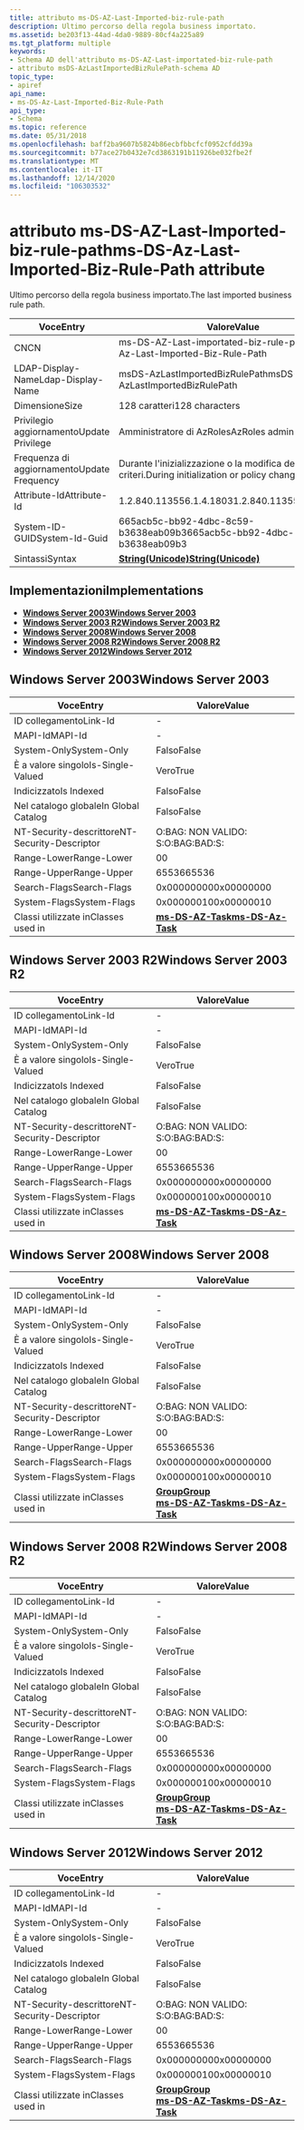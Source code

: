```yaml
---
title: attributo ms-DS-AZ-Last-Imported-biz-rule-path
description: Ultimo percorso della regola business importato.
ms.assetid: be203f13-44ad-4da0-9889-80cf4a225a89
ms.tgt_platform: multiple
keywords:
- Schema AD dell'attributo ms-DS-AZ-Last-importated-biz-rule-path
- attributo msDS-AzLastImportedBizRulePath-schema AD
topic_type:
- apiref
api_name:
- ms-DS-Az-Last-Imported-Biz-Rule-Path
api_type:
- Schema
ms.topic: reference
ms.date: 05/31/2018
ms.openlocfilehash: baff2ba9607b5824b86ecbfbbcfcf0952cfdd39a
ms.sourcegitcommit: b77ace27b0432e7cd3863191b11926be032fbe2f
ms.translationtype: MT
ms.contentlocale: it-IT
ms.lasthandoff: 12/14/2020
ms.locfileid: "106303532"
---
```

# <a name="ms-ds-az-last-imported-biz-rule-path-attribute"></a><span data-ttu-id="bab05-105">attributo ms-DS-AZ-Last-Imported-biz-rule-path</span><span class="sxs-lookup"><span data-stu-id="bab05-105">ms-DS-Az-Last-Imported-Biz-Rule-Path attribute</span></span>

<span data-ttu-id="bab05-106">Ultimo percorso della regola business importato.</span><span class="sxs-lookup"><span data-stu-id="bab05-106">The last imported business rule path.</span></span>



| <span data-ttu-id="bab05-107">Voce</span><span class="sxs-lookup"><span data-stu-id="bab05-107">Entry</span></span> | <span data-ttu-id="bab05-108">Valore</span><span class="sxs-lookup"><span data-stu-id="bab05-108">Value</span></span> |
|-------------------|---------------------------------------------|
| <span data-ttu-id="bab05-109">CN</span><span class="sxs-lookup"><span data-stu-id="bab05-109">CN</span></span>                | <span data-ttu-id="bab05-110">ms-DS-AZ-Last-importated-biz-rule-path</span><span class="sxs-lookup"><span data-stu-id="bab05-110">ms-DS-Az-Last-Imported-Biz-Rule-Path</span></span>        |
| <span data-ttu-id="bab05-111">LDAP-Display-Name</span><span class="sxs-lookup"><span data-stu-id="bab05-111">Ldap-Display-Name</span></span> | <span data-ttu-id="bab05-112">msDS-AzLastImportedBizRulePath</span><span class="sxs-lookup"><span data-stu-id="bab05-112">msDS-AzLastImportedBizRulePath</span></span>              |
| <span data-ttu-id="bab05-113">Dimensione</span><span class="sxs-lookup"><span data-stu-id="bab05-113">Size</span></span>              | <span data-ttu-id="bab05-114">128 caratteri</span><span class="sxs-lookup"><span data-stu-id="bab05-114">128 characters</span></span>                              |
| <span data-ttu-id="bab05-115">Privilegio aggiornamento</span><span class="sxs-lookup"><span data-stu-id="bab05-115">Update Privilege</span></span>  | <span data-ttu-id="bab05-116">Amministratore di AzRoles</span><span class="sxs-lookup"><span data-stu-id="bab05-116">AzRoles admin</span></span>                               |
| <span data-ttu-id="bab05-117">Frequenza di aggiornamento</span><span class="sxs-lookup"><span data-stu-id="bab05-117">Update Frequency</span></span>  | <span data-ttu-id="bab05-118">Durante l'inizializzazione o la modifica dei criteri.</span><span class="sxs-lookup"><span data-stu-id="bab05-118">During initialization or policy change.</span></span>     |
| <span data-ttu-id="bab05-119">Attribute-Id</span><span class="sxs-lookup"><span data-stu-id="bab05-119">Attribute-Id</span></span>      | <span data-ttu-id="bab05-120">1.2.840.113556.1.4.1803</span><span class="sxs-lookup"><span data-stu-id="bab05-120">1.2.840.113556.1.4.1803</span></span>                     |
| <span data-ttu-id="bab05-121">System-ID-GUID</span><span class="sxs-lookup"><span data-stu-id="bab05-121">System-Id-Guid</span></span>    | <span data-ttu-id="bab05-122">665acb5c-bb92-4dbc-8c59-b3638eab09b3</span><span class="sxs-lookup"><span data-stu-id="bab05-122">665acb5c-bb92-4dbc-8c59-b3638eab09b3</span></span>        |
| <span data-ttu-id="bab05-123">Sintassi</span><span class="sxs-lookup"><span data-stu-id="bab05-123">Syntax</span></span>            | [<span data-ttu-id="bab05-124">**String(Unicode)**</span><span class="sxs-lookup"><span data-stu-id="bab05-124">**String(Unicode)**</span></span>](s-string-unicode.md) |



## <a name="implementations"></a><span data-ttu-id="bab05-125">Implementazioni</span><span class="sxs-lookup"><span data-stu-id="bab05-125">Implementations</span></span>

-   [<span data-ttu-id="bab05-126">**Windows Server 2003**</span><span class="sxs-lookup"><span data-stu-id="bab05-126">**Windows Server 2003**</span></span>](#windows-server-2003)
-   [<span data-ttu-id="bab05-127">**Windows Server 2003 R2**</span><span class="sxs-lookup"><span data-stu-id="bab05-127">**Windows Server 2003 R2**</span></span>](#windows-server-2003-r2)
-   [<span data-ttu-id="bab05-128">**Windows Server 2008**</span><span class="sxs-lookup"><span data-stu-id="bab05-128">**Windows Server 2008**</span></span>](#windows-server-2008)
-   [<span data-ttu-id="bab05-129">**Windows Server 2008 R2**</span><span class="sxs-lookup"><span data-stu-id="bab05-129">**Windows Server 2008 R2**</span></span>](#windows-server-2008-r2)
-   [<span data-ttu-id="bab05-130">**Windows Server 2012**</span><span class="sxs-lookup"><span data-stu-id="bab05-130">**Windows Server 2012**</span></span>](#windows-server-2012)

## <a name="windows-server-2003"></a><span data-ttu-id="bab05-131">Windows Server 2003</span><span class="sxs-lookup"><span data-stu-id="bab05-131">Windows Server 2003</span></span>



| <span data-ttu-id="bab05-132">Voce</span><span class="sxs-lookup"><span data-stu-id="bab05-132">Entry</span></span> | <span data-ttu-id="bab05-133">Valore</span><span class="sxs-lookup"><span data-stu-id="bab05-133">Value</span></span> |
|------------------------|---------------------------------------------------|
| <span data-ttu-id="bab05-134">ID collegamento</span><span class="sxs-lookup"><span data-stu-id="bab05-134">Link-Id</span></span>                | \-                                                |
| <span data-ttu-id="bab05-135">MAPI-Id</span><span class="sxs-lookup"><span data-stu-id="bab05-135">MAPI-Id</span></span>                | \-                                                |
| <span data-ttu-id="bab05-136">System-Only</span><span class="sxs-lookup"><span data-stu-id="bab05-136">System-Only</span></span>            | <span data-ttu-id="bab05-137">Falso</span><span class="sxs-lookup"><span data-stu-id="bab05-137">False</span></span>                                             |
| <span data-ttu-id="bab05-138">È a valore singolo</span><span class="sxs-lookup"><span data-stu-id="bab05-138">Is-Single-Valued</span></span>       | <span data-ttu-id="bab05-139">Vero</span><span class="sxs-lookup"><span data-stu-id="bab05-139">True</span></span>                                              |
| <span data-ttu-id="bab05-140">Indicizzato</span><span class="sxs-lookup"><span data-stu-id="bab05-140">Is Indexed</span></span>             | <span data-ttu-id="bab05-141">Falso</span><span class="sxs-lookup"><span data-stu-id="bab05-141">False</span></span>                                             |
| <span data-ttu-id="bab05-142">Nel catalogo globale</span><span class="sxs-lookup"><span data-stu-id="bab05-142">In Global Catalog</span></span>      | <span data-ttu-id="bab05-143">Falso</span><span class="sxs-lookup"><span data-stu-id="bab05-143">False</span></span>                                             |
| <span data-ttu-id="bab05-144">NT-Security-descrittore</span><span class="sxs-lookup"><span data-stu-id="bab05-144">NT-Security-Descriptor</span></span> | <span data-ttu-id="bab05-145">O:BAG: NON VALIDO: S:</span><span class="sxs-lookup"><span data-stu-id="bab05-145">O:BAG:BAD:S:</span></span>                                      |
| <span data-ttu-id="bab05-146">Range-Lower</span><span class="sxs-lookup"><span data-stu-id="bab05-146">Range-Lower</span></span>            | <span data-ttu-id="bab05-147">0</span><span class="sxs-lookup"><span data-stu-id="bab05-147">0</span></span>                                                 |
| <span data-ttu-id="bab05-148">Range-Upper</span><span class="sxs-lookup"><span data-stu-id="bab05-148">Range-Upper</span></span>            | <span data-ttu-id="bab05-149">65536</span><span class="sxs-lookup"><span data-stu-id="bab05-149">65536</span></span>                                             |
| <span data-ttu-id="bab05-150">Search-Flags</span><span class="sxs-lookup"><span data-stu-id="bab05-150">Search-Flags</span></span>           | <span data-ttu-id="bab05-151">0x00000000</span><span class="sxs-lookup"><span data-stu-id="bab05-151">0x00000000</span></span>                                        |
| <span data-ttu-id="bab05-152">System-Flags</span><span class="sxs-lookup"><span data-stu-id="bab05-152">System-Flags</span></span>           | <span data-ttu-id="bab05-153">0x00000010</span><span class="sxs-lookup"><span data-stu-id="bab05-153">0x00000010</span></span>                                        |
| <span data-ttu-id="bab05-154">Classi utilizzate in</span><span class="sxs-lookup"><span data-stu-id="bab05-154">Classes used in</span></span>        | [<span data-ttu-id="bab05-155">**ms-DS-AZ-Task**</span><span class="sxs-lookup"><span data-stu-id="bab05-155">**ms-DS-Az-Task**</span></span>](c-msds-aztask.md)<br/> |



## <a name="windows-server-2003-r2"></a><span data-ttu-id="bab05-156">Windows Server 2003 R2</span><span class="sxs-lookup"><span data-stu-id="bab05-156">Windows Server 2003 R2</span></span>



| <span data-ttu-id="bab05-157">Voce</span><span class="sxs-lookup"><span data-stu-id="bab05-157">Entry</span></span> | <span data-ttu-id="bab05-158">Valore</span><span class="sxs-lookup"><span data-stu-id="bab05-158">Value</span></span> |
|------------------------|---------------------------------------------------|
| <span data-ttu-id="bab05-159">ID collegamento</span><span class="sxs-lookup"><span data-stu-id="bab05-159">Link-Id</span></span>                | \-                                                |
| <span data-ttu-id="bab05-160">MAPI-Id</span><span class="sxs-lookup"><span data-stu-id="bab05-160">MAPI-Id</span></span>                | \-                                                |
| <span data-ttu-id="bab05-161">System-Only</span><span class="sxs-lookup"><span data-stu-id="bab05-161">System-Only</span></span>            | <span data-ttu-id="bab05-162">Falso</span><span class="sxs-lookup"><span data-stu-id="bab05-162">False</span></span>                                             |
| <span data-ttu-id="bab05-163">È a valore singolo</span><span class="sxs-lookup"><span data-stu-id="bab05-163">Is-Single-Valued</span></span>       | <span data-ttu-id="bab05-164">Vero</span><span class="sxs-lookup"><span data-stu-id="bab05-164">True</span></span>                                              |
| <span data-ttu-id="bab05-165">Indicizzato</span><span class="sxs-lookup"><span data-stu-id="bab05-165">Is Indexed</span></span>             | <span data-ttu-id="bab05-166">Falso</span><span class="sxs-lookup"><span data-stu-id="bab05-166">False</span></span>                                             |
| <span data-ttu-id="bab05-167">Nel catalogo globale</span><span class="sxs-lookup"><span data-stu-id="bab05-167">In Global Catalog</span></span>      | <span data-ttu-id="bab05-168">Falso</span><span class="sxs-lookup"><span data-stu-id="bab05-168">False</span></span>                                             |
| <span data-ttu-id="bab05-169">NT-Security-descrittore</span><span class="sxs-lookup"><span data-stu-id="bab05-169">NT-Security-Descriptor</span></span> | <span data-ttu-id="bab05-170">O:BAG: NON VALIDO: S:</span><span class="sxs-lookup"><span data-stu-id="bab05-170">O:BAG:BAD:S:</span></span>                                      |
| <span data-ttu-id="bab05-171">Range-Lower</span><span class="sxs-lookup"><span data-stu-id="bab05-171">Range-Lower</span></span>            | <span data-ttu-id="bab05-172">0</span><span class="sxs-lookup"><span data-stu-id="bab05-172">0</span></span>                                                 |
| <span data-ttu-id="bab05-173">Range-Upper</span><span class="sxs-lookup"><span data-stu-id="bab05-173">Range-Upper</span></span>            | <span data-ttu-id="bab05-174">65536</span><span class="sxs-lookup"><span data-stu-id="bab05-174">65536</span></span>                                             |
| <span data-ttu-id="bab05-175">Search-Flags</span><span class="sxs-lookup"><span data-stu-id="bab05-175">Search-Flags</span></span>           | <span data-ttu-id="bab05-176">0x00000000</span><span class="sxs-lookup"><span data-stu-id="bab05-176">0x00000000</span></span>                                        |
| <span data-ttu-id="bab05-177">System-Flags</span><span class="sxs-lookup"><span data-stu-id="bab05-177">System-Flags</span></span>           | <span data-ttu-id="bab05-178">0x00000010</span><span class="sxs-lookup"><span data-stu-id="bab05-178">0x00000010</span></span>                                        |
| <span data-ttu-id="bab05-179">Classi utilizzate in</span><span class="sxs-lookup"><span data-stu-id="bab05-179">Classes used in</span></span>        | [<span data-ttu-id="bab05-180">**ms-DS-AZ-Task**</span><span class="sxs-lookup"><span data-stu-id="bab05-180">**ms-DS-Az-Task**</span></span>](c-msds-aztask.md)<br/> |



## <a name="windows-server-2008"></a><span data-ttu-id="bab05-181">Windows Server 2008</span><span class="sxs-lookup"><span data-stu-id="bab05-181">Windows Server 2008</span></span>



| <span data-ttu-id="bab05-182">Voce</span><span class="sxs-lookup"><span data-stu-id="bab05-182">Entry</span></span> | <span data-ttu-id="bab05-183">Valore</span><span class="sxs-lookup"><span data-stu-id="bab05-183">Value</span></span> |
|------------------------|---------------------------------------------------------------------------------------|
| <span data-ttu-id="bab05-184">ID collegamento</span><span class="sxs-lookup"><span data-stu-id="bab05-184">Link-Id</span></span>                | \-                                                                                    |
| <span data-ttu-id="bab05-185">MAPI-Id</span><span class="sxs-lookup"><span data-stu-id="bab05-185">MAPI-Id</span></span>                | \-                                                                                    |
| <span data-ttu-id="bab05-186">System-Only</span><span class="sxs-lookup"><span data-stu-id="bab05-186">System-Only</span></span>            | <span data-ttu-id="bab05-187">Falso</span><span class="sxs-lookup"><span data-stu-id="bab05-187">False</span></span>                                                                                 |
| <span data-ttu-id="bab05-188">È a valore singolo</span><span class="sxs-lookup"><span data-stu-id="bab05-188">Is-Single-Valued</span></span>       | <span data-ttu-id="bab05-189">Vero</span><span class="sxs-lookup"><span data-stu-id="bab05-189">True</span></span>                                                                                  |
| <span data-ttu-id="bab05-190">Indicizzato</span><span class="sxs-lookup"><span data-stu-id="bab05-190">Is Indexed</span></span>             | <span data-ttu-id="bab05-191">Falso</span><span class="sxs-lookup"><span data-stu-id="bab05-191">False</span></span>                                                                                 |
| <span data-ttu-id="bab05-192">Nel catalogo globale</span><span class="sxs-lookup"><span data-stu-id="bab05-192">In Global Catalog</span></span>      | <span data-ttu-id="bab05-193">Falso</span><span class="sxs-lookup"><span data-stu-id="bab05-193">False</span></span>                                                                                 |
| <span data-ttu-id="bab05-194">NT-Security-descrittore</span><span class="sxs-lookup"><span data-stu-id="bab05-194">NT-Security-Descriptor</span></span> | <span data-ttu-id="bab05-195">O:BAG: NON VALIDO: S:</span><span class="sxs-lookup"><span data-stu-id="bab05-195">O:BAG:BAD:S:</span></span>                                                                          |
| <span data-ttu-id="bab05-196">Range-Lower</span><span class="sxs-lookup"><span data-stu-id="bab05-196">Range-Lower</span></span>            | <span data-ttu-id="bab05-197">0</span><span class="sxs-lookup"><span data-stu-id="bab05-197">0</span></span>                                                                                     |
| <span data-ttu-id="bab05-198">Range-Upper</span><span class="sxs-lookup"><span data-stu-id="bab05-198">Range-Upper</span></span>            | <span data-ttu-id="bab05-199">65536</span><span class="sxs-lookup"><span data-stu-id="bab05-199">65536</span></span>                                                                                 |
| <span data-ttu-id="bab05-200">Search-Flags</span><span class="sxs-lookup"><span data-stu-id="bab05-200">Search-Flags</span></span>           | <span data-ttu-id="bab05-201">0x00000000</span><span class="sxs-lookup"><span data-stu-id="bab05-201">0x00000000</span></span>                                                                            |
| <span data-ttu-id="bab05-202">System-Flags</span><span class="sxs-lookup"><span data-stu-id="bab05-202">System-Flags</span></span>           | <span data-ttu-id="bab05-203">0x00000010</span><span class="sxs-lookup"><span data-stu-id="bab05-203">0x00000010</span></span>                                                                            |
| <span data-ttu-id="bab05-204">Classi utilizzate in</span><span class="sxs-lookup"><span data-stu-id="bab05-204">Classes used in</span></span>        | [<span data-ttu-id="bab05-205">**Group**</span><span class="sxs-lookup"><span data-stu-id="bab05-205">**Group**</span></span>](c-group.md)<br/> [<span data-ttu-id="bab05-206">**ms-DS-AZ-Task**</span><span class="sxs-lookup"><span data-stu-id="bab05-206">**ms-DS-Az-Task**</span></span>](c-msds-aztask.md)<br/> |



## <a name="windows-server-2008-r2"></a><span data-ttu-id="bab05-207">Windows Server 2008 R2</span><span class="sxs-lookup"><span data-stu-id="bab05-207">Windows Server 2008 R2</span></span>



| <span data-ttu-id="bab05-208">Voce</span><span class="sxs-lookup"><span data-stu-id="bab05-208">Entry</span></span> | <span data-ttu-id="bab05-209">Valore</span><span class="sxs-lookup"><span data-stu-id="bab05-209">Value</span></span> |
|------------------------|---------------------------------------------------------------------------------------|
| <span data-ttu-id="bab05-210">ID collegamento</span><span class="sxs-lookup"><span data-stu-id="bab05-210">Link-Id</span></span>                | \-                                                                                    |
| <span data-ttu-id="bab05-211">MAPI-Id</span><span class="sxs-lookup"><span data-stu-id="bab05-211">MAPI-Id</span></span>                | \-                                                                                    |
| <span data-ttu-id="bab05-212">System-Only</span><span class="sxs-lookup"><span data-stu-id="bab05-212">System-Only</span></span>            | <span data-ttu-id="bab05-213">Falso</span><span class="sxs-lookup"><span data-stu-id="bab05-213">False</span></span>                                                                                 |
| <span data-ttu-id="bab05-214">È a valore singolo</span><span class="sxs-lookup"><span data-stu-id="bab05-214">Is-Single-Valued</span></span>       | <span data-ttu-id="bab05-215">Vero</span><span class="sxs-lookup"><span data-stu-id="bab05-215">True</span></span>                                                                                  |
| <span data-ttu-id="bab05-216">Indicizzato</span><span class="sxs-lookup"><span data-stu-id="bab05-216">Is Indexed</span></span>             | <span data-ttu-id="bab05-217">Falso</span><span class="sxs-lookup"><span data-stu-id="bab05-217">False</span></span>                                                                                 |
| <span data-ttu-id="bab05-218">Nel catalogo globale</span><span class="sxs-lookup"><span data-stu-id="bab05-218">In Global Catalog</span></span>      | <span data-ttu-id="bab05-219">Falso</span><span class="sxs-lookup"><span data-stu-id="bab05-219">False</span></span>                                                                                 |
| <span data-ttu-id="bab05-220">NT-Security-descrittore</span><span class="sxs-lookup"><span data-stu-id="bab05-220">NT-Security-Descriptor</span></span> | <span data-ttu-id="bab05-221">O:BAG: NON VALIDO: S:</span><span class="sxs-lookup"><span data-stu-id="bab05-221">O:BAG:BAD:S:</span></span>                                                                          |
| <span data-ttu-id="bab05-222">Range-Lower</span><span class="sxs-lookup"><span data-stu-id="bab05-222">Range-Lower</span></span>            | <span data-ttu-id="bab05-223">0</span><span class="sxs-lookup"><span data-stu-id="bab05-223">0</span></span>                                                                                     |
| <span data-ttu-id="bab05-224">Range-Upper</span><span class="sxs-lookup"><span data-stu-id="bab05-224">Range-Upper</span></span>            | <span data-ttu-id="bab05-225">65536</span><span class="sxs-lookup"><span data-stu-id="bab05-225">65536</span></span>                                                                                 |
| <span data-ttu-id="bab05-226">Search-Flags</span><span class="sxs-lookup"><span data-stu-id="bab05-226">Search-Flags</span></span>           | <span data-ttu-id="bab05-227">0x00000000</span><span class="sxs-lookup"><span data-stu-id="bab05-227">0x00000000</span></span>                                                                            |
| <span data-ttu-id="bab05-228">System-Flags</span><span class="sxs-lookup"><span data-stu-id="bab05-228">System-Flags</span></span>           | <span data-ttu-id="bab05-229">0x00000010</span><span class="sxs-lookup"><span data-stu-id="bab05-229">0x00000010</span></span>                                                                            |
| <span data-ttu-id="bab05-230">Classi utilizzate in</span><span class="sxs-lookup"><span data-stu-id="bab05-230">Classes used in</span></span>        | [<span data-ttu-id="bab05-231">**Group**</span><span class="sxs-lookup"><span data-stu-id="bab05-231">**Group**</span></span>](c-group.md)<br/> [<span data-ttu-id="bab05-232">**ms-DS-AZ-Task**</span><span class="sxs-lookup"><span data-stu-id="bab05-232">**ms-DS-Az-Task**</span></span>](c-msds-aztask.md)<br/> |



## <a name="windows-server-2012"></a><span data-ttu-id="bab05-233">Windows Server 2012</span><span class="sxs-lookup"><span data-stu-id="bab05-233">Windows Server 2012</span></span>



| <span data-ttu-id="bab05-234">Voce</span><span class="sxs-lookup"><span data-stu-id="bab05-234">Entry</span></span> | <span data-ttu-id="bab05-235">Valore</span><span class="sxs-lookup"><span data-stu-id="bab05-235">Value</span></span> |
|------------------------|---------------------------------------------------------------------------------------|
| <span data-ttu-id="bab05-236">ID collegamento</span><span class="sxs-lookup"><span data-stu-id="bab05-236">Link-Id</span></span>                | \-                                                                                    |
| <span data-ttu-id="bab05-237">MAPI-Id</span><span class="sxs-lookup"><span data-stu-id="bab05-237">MAPI-Id</span></span>                | \-                                                                                    |
| <span data-ttu-id="bab05-238">System-Only</span><span class="sxs-lookup"><span data-stu-id="bab05-238">System-Only</span></span>            | <span data-ttu-id="bab05-239">Falso</span><span class="sxs-lookup"><span data-stu-id="bab05-239">False</span></span>                                                                                 |
| <span data-ttu-id="bab05-240">È a valore singolo</span><span class="sxs-lookup"><span data-stu-id="bab05-240">Is-Single-Valued</span></span>       | <span data-ttu-id="bab05-241">Vero</span><span class="sxs-lookup"><span data-stu-id="bab05-241">True</span></span>                                                                                  |
| <span data-ttu-id="bab05-242">Indicizzato</span><span class="sxs-lookup"><span data-stu-id="bab05-242">Is Indexed</span></span>             | <span data-ttu-id="bab05-243">Falso</span><span class="sxs-lookup"><span data-stu-id="bab05-243">False</span></span>                                                                                 |
| <span data-ttu-id="bab05-244">Nel catalogo globale</span><span class="sxs-lookup"><span data-stu-id="bab05-244">In Global Catalog</span></span>      | <span data-ttu-id="bab05-245">Falso</span><span class="sxs-lookup"><span data-stu-id="bab05-245">False</span></span>                                                                                 |
| <span data-ttu-id="bab05-246">NT-Security-descrittore</span><span class="sxs-lookup"><span data-stu-id="bab05-246">NT-Security-Descriptor</span></span> | <span data-ttu-id="bab05-247">O:BAG: NON VALIDO: S:</span><span class="sxs-lookup"><span data-stu-id="bab05-247">O:BAG:BAD:S:</span></span>                                                                          |
| <span data-ttu-id="bab05-248">Range-Lower</span><span class="sxs-lookup"><span data-stu-id="bab05-248">Range-Lower</span></span>            | <span data-ttu-id="bab05-249">0</span><span class="sxs-lookup"><span data-stu-id="bab05-249">0</span></span>                                                                                     |
| <span data-ttu-id="bab05-250">Range-Upper</span><span class="sxs-lookup"><span data-stu-id="bab05-250">Range-Upper</span></span>            | <span data-ttu-id="bab05-251">65536</span><span class="sxs-lookup"><span data-stu-id="bab05-251">65536</span></span>                                                                                 |
| <span data-ttu-id="bab05-252">Search-Flags</span><span class="sxs-lookup"><span data-stu-id="bab05-252">Search-Flags</span></span>           | <span data-ttu-id="bab05-253">0x00000000</span><span class="sxs-lookup"><span data-stu-id="bab05-253">0x00000000</span></span>                                                                            |
| <span data-ttu-id="bab05-254">System-Flags</span><span class="sxs-lookup"><span data-stu-id="bab05-254">System-Flags</span></span>           | <span data-ttu-id="bab05-255">0x00000010</span><span class="sxs-lookup"><span data-stu-id="bab05-255">0x00000010</span></span>                                                                            |
| <span data-ttu-id="bab05-256">Classi utilizzate in</span><span class="sxs-lookup"><span data-stu-id="bab05-256">Classes used in</span></span>        | [<span data-ttu-id="bab05-257">**Group**</span><span class="sxs-lookup"><span data-stu-id="bab05-257">**Group**</span></span>](c-group.md)<br/> [<span data-ttu-id="bab05-258">**ms-DS-AZ-Task**</span><span class="sxs-lookup"><span data-stu-id="bab05-258">**ms-DS-Az-Task**</span></span>](c-msds-aztask.md)<br/> |



 

 






